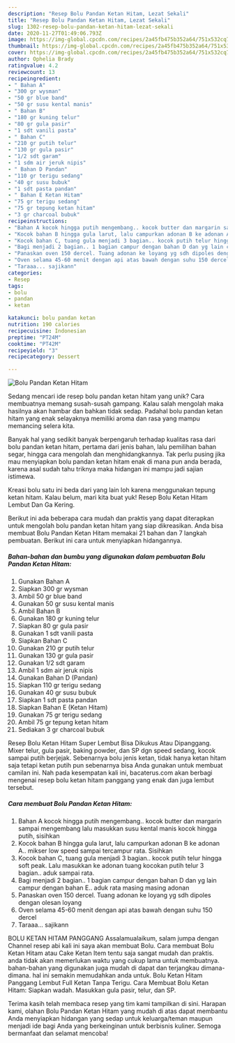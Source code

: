 ```yaml
---
description: "Resep Bolu Pandan Ketan Hitam, Lezat Sekali"
title: "Resep Bolu Pandan Ketan Hitam, Lezat Sekali"
slug: 1302-resep-bolu-pandan-ketan-hitam-lezat-sekali
date: 2020-11-27T01:49:06.793Z
image: https://img-global.cpcdn.com/recipes/2a45fb475b352a64/751x532cq70/bolu-pandan-ketan-hitam-foto-resep-utama.jpg
thumbnail: https://img-global.cpcdn.com/recipes/2a45fb475b352a64/751x532cq70/bolu-pandan-ketan-hitam-foto-resep-utama.jpg
cover: https://img-global.cpcdn.com/recipes/2a45fb475b352a64/751x532cq70/bolu-pandan-ketan-hitam-foto-resep-utama.jpg
author: Ophelia Brady
ratingvalue: 4.2
reviewcount: 13
recipeingredient:
- " Bahan A"
- "300 gr wysman"
- "50 gr blue band"
- "50 gr susu kental manis"
- " Bahan B"
- "180 gr kuning telur"
- "80 gr gula pasir"
- "1 sdt vanili pasta"
- " Bahan C"
- "210 gr putih telur"
- "130 gr gula pasir"
- "1/2 sdt garam"
- "1 sdm air jeruk nipis"
- " Bahan D Pandan"
- "110 gr terigu sedang"
- "40 gr susu bubuk"
- "1 sdt pasta pandan"
- " Bahan E Ketan Hitam"
- "75 gr terigu sedang"
- "75 gr tepung ketan hitam"
- "3 gr charcoal bubuk"
recipeinstructions:
- "Bahan A kocok hingga putih mengembang.. kocok butter dan margarin sampai mengembang lalu masukkan susu kental manis kocok hingga putih, sisihkan"
- "Kocok bahan B hingga gula larut, lalu campurkan adonan B ke adonan A.. mikser low speed sampai tercampur rata. Sisihkan"
- "Kocok bahan C, tuang gula menjadi 3 bagian.. kocok putih telur hingga soft peak. Lalu masukkan ke adonan tuang kocokan putih telur 3 bagian.. aduk sampai rata."
- "Bagi menjadi 2 bagian.. 1 bagian campur dengan bahan D dan yg lain campur dengan bahan E.. aduk rata masing masing adonan"
- "Panaskan oven 150 dercel. Tuang adonan ke loyang yg sdh dipoles dengan olesan loyang"
- "Oven selama 45-60 menit dengan api atas bawah dengan suhu 150 dercel"
- "Taraaa... sajikann"
categories:
- Resep
tags:
- bolu
- pandan
- ketan

katakunci: bolu pandan ketan 
nutrition: 190 calories
recipecuisine: Indonesian
preptime: "PT24M"
cooktime: "PT42M"
recipeyield: "3"
recipecategory: Dessert

---
```



![Bolu Pandan Ketan Hitam](https://img-global.cpcdn.com/recipes/2a45fb475b352a64/751x532cq70/bolu-pandan-ketan-hitam-foto-resep-utama.jpg)

Sedang mencari ide resep bolu pandan ketan hitam yang unik? Cara membuatnya memang susah-susah gampang. Kalau salah mengolah maka hasilnya akan hambar dan bahkan tidak sedap. Padahal bolu pandan ketan hitam yang enak selayaknya memiliki aroma dan rasa yang mampu memancing selera kita.

Banyak hal yang sedikit banyak berpengaruh terhadap kualitas rasa dari bolu pandan ketan hitam, pertama dari jenis bahan, lalu pemilihan bahan segar, hingga cara mengolah dan menghidangkannya. Tak perlu pusing jika mau menyiapkan bolu pandan ketan hitam enak di mana pun anda berada, karena asal sudah tahu triknya maka hidangan ini mampu jadi sajian istimewa.

Kreasi bolu satu ini beda dari yang lain loh karena menggunakan tepung ketan hitam. Kalau belum, mari kita buat yuk! Resep Bolu Ketan Hitam Lembut Dan Ga Kering.


Berikut ini ada beberapa cara mudah dan praktis yang dapat diterapkan untuk mengolah bolu pandan ketan hitam yang siap dikreasikan. Anda bisa membuat Bolu Pandan Ketan Hitam memakai 21 bahan dan 7 langkah pembuatan. Berikut ini cara untuk menyiapkan hidangannya.

<!--inarticleads1-->

##### Bahan-bahan dan bumbu yang digunakan dalam pembuatan Bolu Pandan Ketan Hitam:

1. Gunakan  Bahan A
1. Siapkan 300 gr wysman
1. Ambil 50 gr blue band
1. Gunakan 50 gr susu kental manis
1. Ambil  Bahan B
1. Gunakan 180 gr kuning telur
1. Siapkan 80 gr gula pasir
1. Gunakan 1 sdt vanili pasta
1. Siapkan  Bahan C
1. Gunakan 210 gr putih telur
1. Gunakan 130 gr gula pasir
1. Gunakan 1/2 sdt garam
1. Ambil 1 sdm air jeruk nipis
1. Gunakan  Bahan D (Pandan)
1. Siapkan 110 gr terigu sedang
1. Gunakan 40 gr susu bubuk
1. Siapkan 1 sdt pasta pandan
1. Siapkan  Bahan E (Ketan Hitam)
1. Gunakan 75 gr terigu sedang
1. Ambil 75 gr tepung ketan hitam
1. Sediakan 3 gr charcoal bubuk


Resep Bolu Ketan Hitam Super Lembut Bisa Dikukus Atau Dipanggang. Mixer telur, gula pasir, baking powder, dan SP dgn speed sedang, kocok sampai putih berjejak. Sebenarnya bolu jenis ketan, tidak hanya ketan hitam saja tetapi ketan putih pun sebenarnya bisa Anda gunakan untuk membuat camilan ini. Nah pada kesempatan kali ini, bacaterus.com akan berbagi mengenai resep bolu ketan hitam panggang yang enak dan juga lembut tersebut. 

<!--inarticleads2-->

##### Cara membuat Bolu Pandan Ketan Hitam:

1. Bahan A kocok hingga putih mengembang.. kocok butter dan margarin sampai mengembang lalu masukkan susu kental manis kocok hingga putih, sisihkan
1. Kocok bahan B hingga gula larut, lalu campurkan adonan B ke adonan A.. mikser low speed sampai tercampur rata. Sisihkan
1. Kocok bahan C, tuang gula menjadi 3 bagian.. kocok putih telur hingga soft peak. Lalu masukkan ke adonan tuang kocokan putih telur 3 bagian.. aduk sampai rata.
1. Bagi menjadi 2 bagian.. 1 bagian campur dengan bahan D dan yg lain campur dengan bahan E.. aduk rata masing masing adonan
1. Panaskan oven 150 dercel. Tuang adonan ke loyang yg sdh dipoles dengan olesan loyang
1. Oven selama 45-60 menit dengan api atas bawah dengan suhu 150 dercel
1. Taraaa... sajikann


BOLU KETAN HITAM PANGGANG Assalamualaikum, salam jumpa dengan Channel resep abi kali ini saya akan membuat Bolu. Cara membuat Bolu Ketan Hitam atau Cake Ketan Item tentu saja sangat mudah dan praktis. anda tidak akan memerlukan waktu yang cukup lama untuk membuatnya. bahan-bahan yang digunakan juga mudah di dapat dan terjangkau dimana-dimana. hal ini semakin memudahkan anda untuk. Bolu Ketan Hitam Panggang Lembut Full Ketan Tanpa Terigu. Cara Membuat Bolu Ketan Hitam: Siapkan wadah. Masukkan gula pasir, telur, dan SP. 

Terima kasih telah membaca resep yang tim kami tampilkan di sini. Harapan kami, olahan Bolu Pandan Ketan Hitam yang mudah di atas dapat membantu Anda menyiapkan hidangan yang sedap untuk keluarga/teman maupun menjadi ide bagi Anda yang berkeinginan untuk berbisnis kuliner. Semoga bermanfaat dan selamat mencoba!
